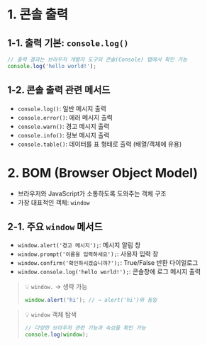 # 1. 콘솔 출력

## 1-1. 출력 기본: `console.log()`

```js
// 출력 결과는 브라우저 개발자 도구의 콘솔(Console) 탭에서 확인 가능
console.log('hello world!');
```

## 1-2. 콘솔 출력 관련 메서드

-   `console.log()`: 일반 메시지 출력
-   `console.error()`: 에러 메시지 출력
-   `console.warn()`: 경고 메시지 출력
-   `console.info()`: 정보 메시지 출력
-   `console.table()`: 데이터를 표 형태로 출력 (배열/객체에 유용)

# 2. BOM (Browser Object Model)

-   브라우저와 JavaScript가 소통하도록 도와주는 객체 구조
-   가장 대표적인 객체: `window`

## 2-1. 주요 `window` 메서드

-   `window.alert('경고 메시지');`: 메시지 알림 창
-   `window.prompt('이름을 입력하세요');`: 사용자 입력 창
-   `window.confirm('확인하시겠습니까?');`: True/False 반환 다이얼로그
-   `window.console.log('hello world!');`: 콘솔창에 로그 메시지 출력

> 💡 `window.` → 생략 가능
>
> ```js
> window.alert('hi'); // → alert('hi')와 동일
> ```

> 💡 `window` 객체 탐색
>
> ```js
> // 다양한 브라우저 관련 기능과 속성을 확인 가능
> console.log(window);
> ```
